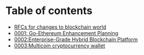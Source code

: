 # Table of contents

* [RFCs for changes to blockchain world](README.md)
* [0001: Go-Ethereum Enhancement Planning](0001-go-ethereum-enhancement-planning.md)
* [0002:Enterprise-Grade Hybrid Blockchain Platform](0002-enterprise-grade-hybrid-blockchain-platform.md)
* [0003:Multicoin cryptocurrency wallet](0003-multicoin-cryptocurrency-wallet.md)

